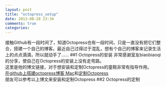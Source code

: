 ```yaml
---
layout: post
title: "octopress_setup"
date: 2013-08-28 23:34
comments: true
categories: 
---
```

接触Github有一段时间了，知道Octopress也有一段时间，只是一直没有把它们整合，搭建一个自己的博客。最近自己过得过于混乱，想有个自己的博客来记录生活上的点点滴滴，所以就动手了……
##1 Octopress的安装
非常感谢室友biaobiaoqi的分享，使自己在Octopress的安装上没有走弯路。<br/>
这里是他的博文链接，对于想安装和定制Octopress的童鞋非常有指导作用。<br/>
[在github上搭建octopress博客 Mac](http://biaobiaoqi.me/blog/2013/03/21/building-octopress-in-github-mac/)和[定制Octopress](http://biaobiaoqi.me/blog/2013/07/10/decorate-octopress/)<br/>
朋友可以参考以上博文来安装和定制Octopress
##2 Octopress的定制